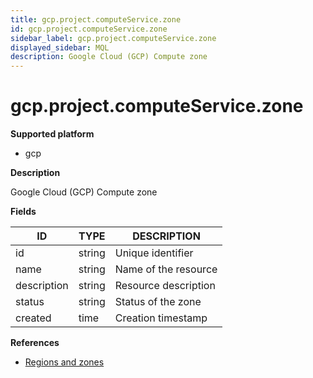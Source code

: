 ```yaml
---
title: gcp.project.computeService.zone
id: gcp.project.computeService.zone
sidebar_label: gcp.project.computeService.zone
displayed_sidebar: MQL
description: Google Cloud (GCP) Compute zone
---
```


# gcp.project.computeService.zone

**Supported platform**

- gcp

**Description**

Google Cloud (GCP) Compute zone

**Fields**

| ID          | TYPE   | DESCRIPTION          |
| ----------- | ------ | -------------------- |
| id          | string | Unique identifier    |
| name        | string | Name of the resource |
| description | string | Resource description |
| status      | string | Status of the zone   |
| created     | time   | Creation timestamp   |

**References**

- [Regions and zones](https://cloud.google.com/compute/docs/regions-zones)
